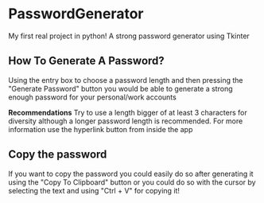 # PasswordGenerator
My first real project in python! A strong password generator using Tkinter

## How To Generate A Password?
Using the entry box to choose a password length and then pressing the "Generate Password" button you would be able to generate a strong enough password for your personal/work accounts

**Recommendations**
Try to use a length bigger of at least 3 characters for diversity although a longer password length is recommended. For more information use the hyperlink button from inside the app

## Copy the password
If you want to copy the password you could easily do so after generating it using the "Copy To Clipboard" button or you could do so with the cursor by selecting the text and using "Ctrl + V" for copying it!